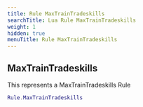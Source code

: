 ```yaml
---
title: Rule MaxTrainTradeskills
searchTitle: Lua Rule MaxTrainTradeskills
weight: 1
hidden: true
menuTitle: Rule MaxTrainTradeskills
---
```

## MaxTrainTradeskills

This represents a MaxTrainTradeskills Rule
```lua
Rule.MaxTrainTradeskills
```